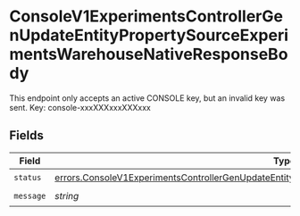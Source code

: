 # ConsoleV1ExperimentsControllerGenUpdateEntityPropertySourceExperimentsWarehouseNativeResponseBody

This endpoint only accepts an active CONSOLE key, but an invalid key was sent. Key: console-xxxXXXxxxXXXxxx


## Fields

| Field                                                                                                                                                                                                                    | Type                                                                                                                                                                                                                     | Required                                                                                                                                                                                                                 | Description                                                                                                                                                                                                              |
| ------------------------------------------------------------------------------------------------------------------------------------------------------------------------------------------------------------------------ | ------------------------------------------------------------------------------------------------------------------------------------------------------------------------------------------------------------------------ | ------------------------------------------------------------------------------------------------------------------------------------------------------------------------------------------------------------------------ | ------------------------------------------------------------------------------------------------------------------------------------------------------------------------------------------------------------------------ |
| `status`                                                                                                                                                                                                                 | [errors.ConsoleV1ExperimentsControllerGenUpdateEntityPropertySourceExperimentsWarehouseNativeStatus](../../models/errors/consolev1experimentscontrollergenupdateentitypropertysourceexperimentswarehousenativestatus.md) | :heavy_check_mark:                                                                                                                                                                                                       | N/A                                                                                                                                                                                                                      |
| `message`                                                                                                                                                                                                                | *string*                                                                                                                                                                                                                 | :heavy_check_mark:                                                                                                                                                                                                       | N/A                                                                                                                                                                                                                      |